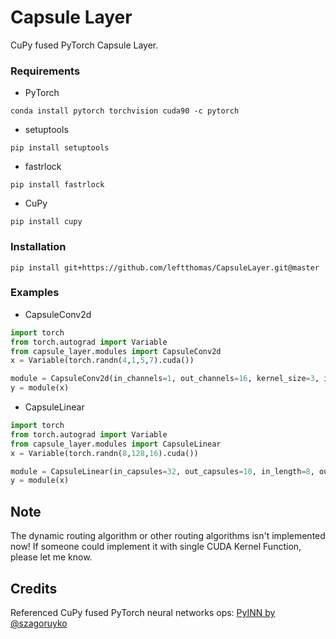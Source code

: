 # Capsule Layer
CuPy fused PyTorch Capsule Layer.

### Requirements
* PyTorch
```
conda install pytorch torchvision cuda90 -c pytorch
```
* setuptools
```
pip install setuptools
```
* fastrlock
```
pip install fastrlock
```
* CuPy
```
pip install cupy
```

### Installation
```
pip install git+https://github.com/leftthomas/CapsuleLayer.git@master
```

### Examples
* CapsuleConv2d
```python
import torch
from torch.autograd import Variable
from capsule_layer.modules import CapsuleConv2d
x = Variable(torch.randn(4,1,5,7).cuda())

module = CapsuleConv2d(in_channels=1, out_channels=16, kernel_size=3, in_length=1, out_length=4, padding=1).cuda()
y = module(x)
```
* CapsuleLinear
```python
import torch
from torch.autograd import Variable
from capsule_layer.modules import CapsuleLinear
x = Variable(torch.randn(8,128,16).cuda())

module = CapsuleLinear(in_capsules=32, out_capsules=10, in_length=8, out_length=16).cuda()
y = module(x)
```

## Note
The dynamic routing algorithm or other routing algorithms isn't implemented now! 
If someone could implement it with single CUDA Kernel Function, please let me know.

## Credits
Referenced CuPy fused PyTorch neural networks ops:
[PyINN by @szagoruyko](https://github.com/szagoruyko/pyinn)